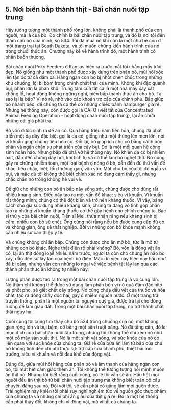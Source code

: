 ## 5. Nơi biến bắp thành thịt - Bãi chăn nuôi tập trung

Hãy tưởng tượng một thành phố rộng lớn, không phải là thành phố của con người, mà là của bò. Đó chính là bãi chăn nuôi tập trung, và đó là nơi tôi đến thăm chú bò của mình, số 534. Tôi đã mua nó khi còn là một chú bê con ở một trang trại tại South Dakota, và tôi muốn chứng kiến hành trình của nó trong chuỗi thức ăn. Chương này kể về hành trình đó, một hành trình có phần buồn thương.

Bãi chăn nuôi Poky Feeders ở Kansas hiện ra trước mắt tôi chẳng mấy tươi đẹp. Nó giống như một thành phố được xây dựng trên phân bò, mùi hôi xộc lên tận óc từ cả dặm xa. Hàng ngàn con bò bị nhốt chen chúc trong những khu chuồng, lội bì bõm trong chính chất thải của mình. Không khí đặc quánh bụi, phần lớn là phân khô. Trung tâm của tất cả là một nhà máy xay xát khổng lồ, hoạt động không ngừng nghỉ, biến bắp thành thức ăn cho bò. Tại sao lại là bắp? Vì nó rẻ, nhờ vào các khoản trợ cấp của chính phủ. Bắp giúp bò nhanh béo, để chúng ta có thể có những chiếc bánh hamburger giá rẻ. Nhưng hệ thống này, còn được gọi là CAFO (viết tắt của Concentrated Animal Feeding Operation - hoạt động chăn nuôi tập trung), lại ẩn chứa những cái giá phải trả.

Bò vốn được sinh ra để ăn cỏ. Qua hàng triệu năm tiến hóa, chúng đã phát triển một dạ dày đặc biệt gọi là dạ cỏ, giống như một thùng lên men lớn, nơi vi khuẩn giúp chúng tiêu hóa cỏ. Đổi lại, bò giúp ích cho cỏ bằng cách bón phân và ngăn chặn sự phát triển của cây bụi. Đó là một mối quan hệ cộng sinh hoàn hảo. Nhưng bắp đã phá vỡ hệ thống này. Nó khiến dạ cỏ bị nhiễm axit, dẫn đến chứng đầy hơi, khí tích tụ và có thể làm bò nghẹt thở. Nó cũng gây ra chứng nhiễm toan, một loại bệnh ợ nóng ở bò, dẫn đến đủ thứ vấn đề khác: tiêu chảy, loét, tổn thương gan, vân vân. Mắt chú bò của tôi đỏ ngầu vì bụi, và mặc dù tôi không thể biết chính xác nó đang cảm thấy gì, nhưng chắc chắn nó trông không hề vui vẻ.

Để giữ cho những con bò ăn bắp này sống sót, chúng được cho dùng rất nhiều kháng sinh. Điều này tạo ra một vấn đề khác: siêu vi khuẩn. Vi khuẩn rất thông minh; chúng có thể đột biến và trở nên kháng thuốc. Vì vậy, bằng cách cho gia súc dùng nhiều kháng sinh, chúng ta đang vô tình góp phần tạo ra những vi khuẩn kháng thuốc có thể gây bệnh cho chính chúng ta. Bác sĩ thú y của bãi chăn nuôi, Tiến sĩ Mel, thừa nhận rằng nếu kháng sinh bị cấm, nhiều con bò sẽ chết. Ông cũng nói rằng nếu bò được cung cấp đủ cỏ và không gian, ông sẽ thất nghiệp. Bởi vì những con bò khỏe mạnh không cần nhiều sự can thiệp y tế.

Và chúng không chỉ ăn bắp. Chúng còn được cho ăn mỡ bò, tức là mỡ từ những con bò khác. Nghe thật điên rồ phải không? Bò, vốn là động vật ăn cỏ, lại ăn thịt đồng loại! Nhiều năm trước, người ta còn cho chúng ăn não bò xay, dẫn đến sự lây lan của bệnh bò điên. Mặc dù việc này hiện nay hầu như đã bị cấm, nhưng vẫn còn những lo ngại về việc bệnh tật lây lan qua các thành phần thức ăn không tự nhiên này.

Lượng phân được tạo ra trong một bãi chăn nuôi tập trung là vô cùng lớn. Nó thậm chí không thể được sử dụng làm phân bón vì nó quá đậm đặc nitơ và phốt pho, sẽ giết chết cây trồng. Nó cũng chứa dấu vết của thuốc và hóa chất, tạo ra dòng chảy độc hại, gây ô nhiễm nguồn nước. Ở một trang trại truyền thống, phân là một nguồn tài nguyên quý giá, được trả lại cho đồng ruộng để làm giàu đất. Trong một bãi chăn nuôi tập trung, nó trở thành chất thải nguy hại.

Cuối cùng tôi cũng tìm thấy chú bò 534 trong chuồng của nó, một không gian rộng lớn và bụi bặm, cỡ bằng một sân trượt băng. Nó đã tăng cân, đó là mục đích của bãi chăn nuôi tập trung, nhưng tôi không thể chỉ xem nó như một cỗ máy sản xuất thịt. Nó là một sinh vật sống, và sức khỏe của nó có liên quan với sức khỏe của chúng ta. Giá rẻ của bữa ăn làm từ bắp của chú bò không tính đến chi phí thực sự: trợ cấp của chính phủ, thiệt hại môi trường, siêu vi khuẩn và nỗi đau khổ của động vật.

Đứng đó, giữa mùi hôi hăng của phân bò và âm thanh của hàng ngàn con bò, tôi mất hết cảm giác thèm ăn. Tôi không thể tưởng tượng nổi mình muốn ăn thịt bò. Nhưng tôi biết rằng cuối cùng, có lẽ tôi vẫn sẽ ăn. Hầu hết mọi người đều ăn thịt bò từ bãi chăn nuôi tập trung mà không biết toàn bộ câu chuyện đằng sau nó. Đối với tôi, sẽ cần phải cố gắng lắm mới quên được. Trải nghiệm này khiến tôi phải suy nghĩ nghiêm túc về nguồn gốc thực phẩm của chúng ta và những chi phí ẩn giấu của thịt giá rẻ. Đó là một hệ thống cần phải thay đổi, không chỉ vì động vật, mà vì tất cả chúng ta.
